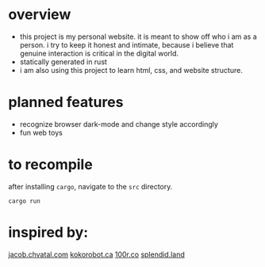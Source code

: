 # overview
- this project is my personal website. it is meant to show off who i am as a
  person. i try to keep it honest and intimate, because i believe that genuine
  interaction is critical in the digital world.
- statically generated in rust
- i am also using this project to learn html, css, and website structure.

# planned features
- recognize browser dark-mode and change style accordingly
- fun web toys

# to recompile
after installing `cargo`, navigate to the `src` directory.
```
cargo run
```

# inspired by:
[jacob.chvatal.com](https://www.jacob.chvatal.com)
[kokorobot.ca](https://kokorobot.ca)
[100r.co](https://100r.co)
[splendid.land](https://www.splendid.land/)
